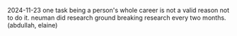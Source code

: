 2024-11-23
one task being a person's whole career is not a valid reason not to do it. neuman did research ground breaking research every two months. (abdullah, elaine)